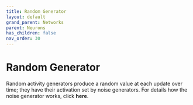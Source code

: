 ```yaml
---
title: Random Generator
layout: default
grand_parent: Networks
parent: Neurons
has_children: false
nav_order: 30
---
```


# Random Generator

Random activity generators produce a random value at each update over time; they have their activation set by noise generators. For details how the noise generator works, click **here**.